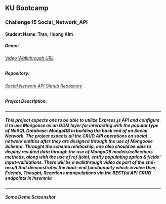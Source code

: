 ## KU Bootcamp  
### Challenge 15 Social_Network_API
#### Student Name: Tran, Huong Kim

##### Demo: 
###### [Video Walkthrough URL](https://drive.google.com/file/d/1Rd7cP83cD2yek2gCsClob3ABUltogecf/view?usp=sharing)

##### Repository:   
###### [Social Network API Github Repository](https://github.com/TTKHScriptPoetry/KUbootcamp_Challenge_15_Module_18_Social_Network_API)
 
##### Project Description:
---------------------------------------------------------------------------------------------------------
##### This project expects one to be able to utilize Express.js API and configure it to use Mongoose as an ODM layer for interacting with the popular type of NoSQL Database: MongoDB in building the back end of an Social Network. The project expects all the CRUD API operations on social network entities after they are designed through the use of Mongoose Schema. Throught the schema relatioship, one also should be able to display resulted data through the use of MongoDB models/collections methods, along with the use of ref (join), entity populating option & fields' input-validations. There will be a walkthrough video as part of the end-result that demonstrates the back-end functionality which involve User, Friends, Thought, Reactions manipulations via the RESTful API CRUD endpoints in Insomnia 
---------------------------------------------------------------------------------------------------------
##### Some Deme Screenshot
###### 









